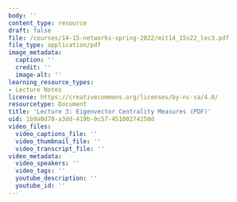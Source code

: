 ```yaml
---
body: ''
content_type: resource
draft: false
file: /courses/14-15-networks-spring-2022/mit14_15s22_lec3.pdf
file_type: application/pdf
image_metadata:
  caption: ''
  credit: ''
  image-alt: ''
learning_resource_types:
- Lecture Notes
license: https://creativecommons.org/licenses/by-nc-sa/4.0/
resourcetype: Document
title: 'Lecture 3: Eigenvector Centrality Measures (PDF)'
uid: 1b9a0d78-a3dd-419b-9c57-45100274250d
video_files:
  video_captions_file: ''
  video_thumbnail_file: ''
  video_transcript_file: ''
video_metadata:
  video_speakers: ''
  video_tags: ''
  youtube_description: ''
  youtube_id: ''
---
```

